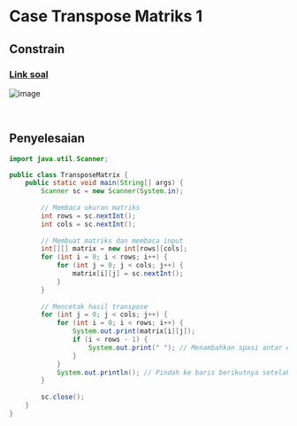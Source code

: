 # Case Transpose Matriks 1

## Constrain
### [Link soal](https://www.hackerrank.com/contests/latihan-array-1606394729/challenges/transpose-matriks-1)
![image](https://github.com/user-attachments/assets/c8cf4241-3fca-4b00-9970-32fb5b0d1169)

</br>

## Penyelesaian


```java
import java.util.Scanner;

public class TransposeMatrix {
    public static void main(String[] args) {
        Scanner sc = new Scanner(System.in);
        
        // Membaca ukuran matriks
        int rows = sc.nextInt();
        int cols = sc.nextInt();
        
        // Membuat matriks dan membaca input
        int[][] matrix = new int[rows][cols];
        for (int i = 0; i < rows; i++) {
            for (int j = 0; j < cols; j++) {
                matrix[i][j] = sc.nextInt();
            }
        }
        
        // Mencetak hasil transpose
        for (int j = 0; j < cols; j++) {
            for (int i = 0; i < rows; i++) {
                System.out.print(matrix[i][j]);
                if (i < rows - 1) {
                    System.out.print(" "); // Menambahkan spasi antar elemen
                }
            }
            System.out.println(); // Pindah ke baris berikutnya setelah setiap baris hasil transpose
        }
        
        sc.close();
    }
}
```
